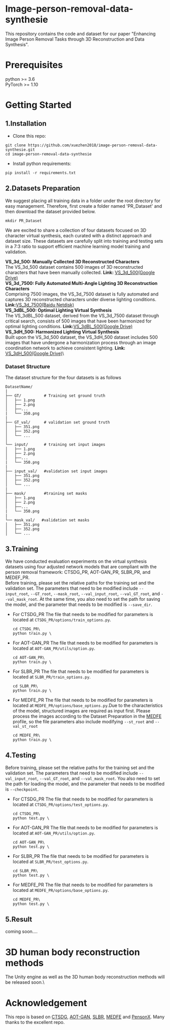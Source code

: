 # Image-person-removal-data-synthesie
This repository contains the code and dataset for our paper "Enhancing Image Person Removal Tasks through 3D Reconstruction and Data Synthesis".
# Prerequisites
python >= 3.6\
PyTorch >= 1.10
# Getting Started
## 1.Installation
- Clone this repo:
```
git clone https://github.com/xuezhen2018/image-person-removal-data-synthesie.git
cd image-person-removal-data-synthesie
```
- Install python requirements:
```
pip install -r requirements.txt
```
## 2.Datasets Preparation
We suggest placing all training data in a folder under the root directory for easy management. Therefore, first create a folder named 'PR_Dataset' and then download the dataset provided below.
```
mkdir PR_Dataset
```
We are excited to share a collection of four datasets focused on 3D character virtual synthesis, each curated with a distinct approach and dataset size. These datasets are carefully split into training and testing sets in a 7:3 ratio to support efficient machine learning model training and validation.

**VS_3d_500: Manually Collected 3D Reconstructed Characters**\
The VS_3d_500 dataset contains 500 images of 3D reconstructed characters that have been manually collected. **Link:** [VS_3d_500(Google Drive)](https://drive.google.com/file/d/1-8bIEhEhmI3fFVF9y6nKmatonB4nSAao/view?usp=drive_link)\
**VS_3d_7500: Fully Automated Multi-Angle Lighting 3D Reconstruction Characters**\
Comprising 7500 images, the VS_3d_7500 dataset is fully automated and captures 3D reconstructed characters under diverse lighting conditions. **Link:**[VS_3d_7500(Baidu Netdisk)](https://pan.baidu.com/s/1bkHJarOqNm1LlZfZ7TKUZw?pwd=tf4k)\
**VS_3dBL_500: Optimal Lighting Virtual Synthesis**\
The VS_3dBL_500 dataset, derived from the VS_3d_7500 dataset through critical search, consists of 500 images that have been harmonized for optimal lighting conditions.  **Link:**[VS_3dBL_500(Google Drive)](https://drive.google.com/file/d/1wYknfAl9Yj8sgEWNsRcsStx_4exCfXyx/view?usp=drive_link)\
**VS_3dH_500: Harmonized Lighting Virtual Synthesis**\
Built upon the VS_3d_500 dataset, the VS_3dH_500 dataset includes 500 images that have undergone a harmonization process through an image coordination network to achieve consistent lighting.  **Link:** [VS_3dH_500(Google Drive)](https://drive.google.com/file/d/1h95zjd7u6tUZp_3du9DWb9kb1pbbAh7m/view?usp=sharing)\

### Dataset Structure
The dataset structure for the four datasets is as follows

  ```
DatasetName/
|
├── GT/          # Training set ground truth
│   ├── 1.png
│   ├── 2.png
│   ├──...
|   └── 350.png
|
├── GT_val/      # validation set ground truth
│   ├── 351.png
│   ├── 352.png
│   └── ...
│   
└── input/       # training set input images
│   ├── 1.png
│   ├── 2.png
│   ├──...
|   └── 350.png
|
├── input_val/   #validation set input images
│   ├── 351.png
│   ├── 352.png
│   └── ...
|
├── mask/        #training set masks
│   ├── 1.png
│   ├── 2.png
│   ├──...
|   └── 350.png
|
└── mask_val/   #validation set masks
│   ├── 351.png
│   ├── 352.png
│   └── ...
  ```


## 3.Training
We have conducted evaluation experiments on the virtual synthesis datasets using four adjusted network models that are compliant with the person removal framework: CTSDG_PR, AOT-GAN_PR, SLBR_PR, and MEDEF_PR. \
Before training, please set the relative paths for the training set and the validation set. The parameters that need to be modified include `--input_root`, `--GT_root`, `--mask_root`, `--val_input_root`, `--val_GT_root`, and `--val_mask_root`. At the same time, you also need to set the path for saving the model, and the parameter that needs to be modified is `--save_dir`.
- For CTSDG_PR
 The file that needs to be modified for parameters is located at `CTSDG_PR/options/train_options.py`.
  ```
  cd CTSDG_PR\
  python train.py \
  ```
- For AOT-GAN_PR
 The file that needs to be modified for parameters is located at `AOT-GAN_PR/utils/option.py`. 
  ```
  cd AOT-GAN_PR\
  python train.py \
  ```
- For SLBR_PR
The file that needs to be modified for parameters is located at `SLBR_PR/train_options.py`.
  ```
  cd SLBR_PR\
  python train.py \
  ```
- For MEDFE_PR
  The file that needs to be modified for parameters is located at `MEDFE_PR/options/base_options.py`.Due to the characteristics of the model, structured images are required as input first. Please process the images according to the Dataset Preparation in the [MEDFE](https://github.com/KumapowerLIU/Rethinking-Inpainting-MEDFE) profile, so the file parameters also include modifying `--st_root` and `--val_st_root`
  ```
  cd MEDFE_PR\
  python train.py \
  ```
## 4.Testing
Before training, please set the relative paths for the training set and the validation set. The parameters that need to be modified include `--val_input_root`, `--val_GT_root`, and `--val_mask_root`. You also need to set the path for loading the model, and the parameter that needs to be modified is `--checkpoint`.
- For CTSDG_PR
 The file that needs to be modified for parameters is located at `CTSDG_PR/options/test_options.py`.
  ```
  cd CTSDG_PR\
  python test.py \
  ```
- For AOT-GAN_PR
 The file that needs to be modified for parameters is located at `AOT-GAN_PR/utils/option.py`. 
  ```
  cd AOT-GAN_PR\
  python test.py \
  ```
- For SLBR_PR
The file that needs to be modified for parameters is located at `SLBR_PR/test_options.py`.
  ```
  cd SLBR_PR\
  python test.py \
  ```
- For MEDFE_PR
  The file that needs to be modified for parameters is located at `MEDFE_PR/options/base_options.py`.
  ```
  cd MEDFE_PR\
  python test.py \
  ```
## 5.Result
coming soon....

# 3D human body reconstruction methods
The Unity engine as well as the 3D human body reconstruction methods will be released soon.\

# Acknowledgement
This repo is based on [CTSDG](https://github.com/xiefan-guo/ctsdg), [AOT-GAN](https://github.com/researchmm/AOT-GAN-for-Inpainting), [SLBR](https://github.com/bcmi/SLBR-Visible-Watermark-Removal), [MEDFE](https://github.com/KumapowerLIU/Rethinking-Inpainting-MEDFE) and [PensonX](https://github.com/sxzrt/Instructions-of-the-PersonX-dataset). Many thanks to the excellent repo.
